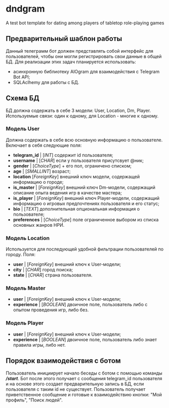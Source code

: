 # dndgram
A test bot template for dating among players of tabletop role-playing games
## Предварительный шаблон работы
Данный телеграмм бот должен представлять собой интерфейс для пользователей, чтобы они могли регистрировать свои данные в общей БД.
Для реализации этих задач планируется использовать:
- асинхронную библиотеку AIOgram для взаимодействия с Telegram Bot API;
- SQLAclhemy для работы с БД.
## Схема БД
БД должна содержать в себе 3 модели: User, Location, Dm, Player. Используемые связи: один к одному, для Location - многие к одному.
### Модель User
Должна содержать в себе всю основную информацию о пользователе. Включает в себя следующие поля:
- **telegram_id** | [*INT*] содержит id пользователя;
- **username** | [*CHAR*] если у пользователя присутсвует @ник;
- **gender** | [*ChoiceType*] +  его пол, ограничено списком;
- **age** | [*SMALLINT*] возраст;
- **location** [*ForeignKey*] внешний ключ модели, содержащей информацию о городе;
- **is_master** | [*ForeignKey*] внешний ключ Dm-модели, содержащий описание опыта ведения игр в качестве мастера;
- **is_player** | [*ForeignKey*] внешний ключ Player-модели, содержащий информацию о игровых предпочтениях пользователя и его статус;
- **bio** | [*TEXT*] дополнительная опциональная информация о пользователе;
- **preferences** | [*ChoiceType*] поле ограниченное выбором из списка основных жанров НРИ.
### Модель Location
Используется для последующей удобной фильтрации пользователей по городу. Поля:
- **user** | [*ForeignKey*] внешний ключ к User-модели;
- **city** | [*CHAR*] город поиска;
- **state** | [*CHAR*] страна пользователя.
### Модель Master
- **user** | [*ForeignKey*] внешний ключ к User-модели;
- **experience** | [*BOOLEAN*] двоичное поле, пользователь либо с опытом проведения игр, либо без.
### Модель Player
- **user** | [*ForeignKey*] внешний ключ к User-модели;
- **experience** | [*BOOLEAN*] двоичное поле, пользователь либо знает правила игры, либо нет.
## Порядок взаимодействия с ботом
Пользователь инициирует начало беседы с ботом с помощью команды ***/start***.
Бот после этого получает с сообщения telegram_id пользователя и на основе этого создает предварительную запись в БД, если пользователя с таким id не существует.
Пользователь получает приветственное сообщение и готовые к взаимодействию кнопки: "Мой профиль", "Поиск людей".
